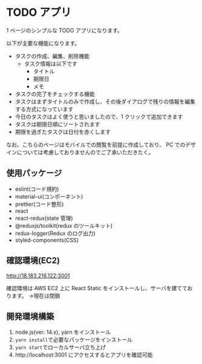 # TODO アプリ

1 ページのシンプルな TODO アプリになります。

以下が主要な機能になります。

- タスクの作成、編集、削除機能
  - タスク情報は以下です
    - タイトル
    - 期限日
    - メモ
- タスクの完了をチェックする機能
- タスクはまずタイトルのみで作成し、その後ダイアログで残りの情報を編集する方式になっています
- 今日のタスクはよく使うと思いましたので、1 クリックで追加できます
- タスクは期限日順にソートされます
- 期限を過ぎたタスクは日付を赤くします

なお、こちらのページはモバイルでの閲覧を前提に作成しており、
PC でのデザインについては考慮しておりませんのでご了承いただきたく。

## 使用パッケージ

- eslint(コード規約)
- material-ui(コンポーネント)
- prettier(コード整形)
- react
- react-redux(state 管理)
- @reduxjs/toolkit(redux のツールキット)
- redux-logger(Redux のログ出力)
- styled-components(CSS)

## 確認環境(EC2)

http://18.183.216.122:3001

確認環境は AWS EC2 上に React Static をインストールし、サーバを建てております。
→現在は閉鎖

## 開発環境構築

1. node.js(ver: 14.x), yarn をインストール
2. `yarn install`で必要なパッケージをインストール
3. `yarn start`でローカルサーバ立ち上げ
4. http://localhost:3001 にアクセスするとアプリを確認可能
